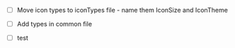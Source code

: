 - [ ] Move icon types to iconTypes file
      - name them IconSize and IconTheme 
- [ ] Add types in common file
- [ ] test
 